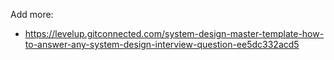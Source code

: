 Add more:  
- https://levelup.gitconnected.com/system-design-master-template-how-to-answer-any-system-design-interview-question-ee5dc332acd5
